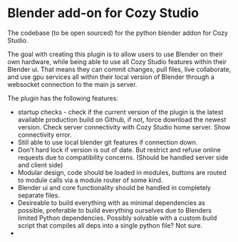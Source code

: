 # Blender add-on for Cozy Studio

The codebase (to be open sourced) for the python blender addon for Cozy Studio.

The goal with creating this plugin is to allow users to use Blender on their own hardware, while being able to use all Cozy Studio features within their Blender ui. That means they can commit changes, pull files, live collaborate, and use gpu services all within their local version of Blender through a websocket connection to the main js server.

The plugin has the following features:
- startup checks - check if the current version of the plugin is the latest available production build on Github, if not, force download the newest version. Check server connectivity with Cozy Studio home server. Show connectivity error.
- Still able to use local blender git features if connection down.
- Don't hard lock if version is out of date. But restrict and refuse online requests due to compatibility concerns. (Should be handled server side and client side)
- Modular design, code should be loaded in modules, buttons are routed to module calls via a module router of some kind.
- Blender ui and core functionality should be handled in completely separate files.
- Desireable to build everything with as minimal dependencies as possible, preferable to build everything ourselves due to Blenders limited Python dependencies. Possibly solvable with a custom build script that compiles all deps into a single python file? Not sure.
-
